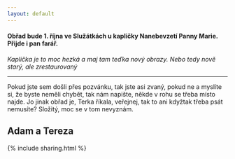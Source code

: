 ```yaml
---
layout: default
---
```


#### Obřad bude 1. října ve Služátkách u kapličky Nanebevzetí Panny Marie. Přijde i pan farář.

_Kaplička je to moc hezká a maj tam teďka nový obrazy. Nebo tedy nově starý, ale zrestaurovaný_ 
***
Pokud jste sem došli přes pozvánku, tak jste asi zvaný, pokud ne a myslíte si, že byste neměli chybět, tak nám napište, někde v rohu se třeba místo najde.
Jo jinak obřad je, Terka říkala, veřejnej, tak to ani kdyžtak třeba psát nemusíte? Složitý, moc se v tom nevyznám.




## Adam a Tereza

{% include sharing.html %}
